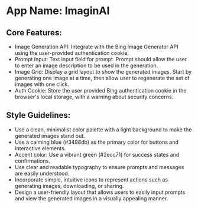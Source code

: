 # **App Name**: ImaginAI

## Core Features:

- Image Generation API: Integrate with the Bing Image Generator API using the user-provided authentication cookie.
- Prompt Input: Text input field for prompt. Prompt should allow the user to enter an image description to be used in the generation.
- Image Grid: Display a grid layout to show the generated images. Start by generating one image at a time, then allow user to regenerate the set of images with one click.
- Auth Cookie: Store the user provided Bing authentication cookie in the browser's local storage, with a warning about security concerns.

## Style Guidelines:

- Use a clean, minimalist color palette with a light background to make the generated images stand out.
- Use a calming blue (#3498db) as the primary color for buttons and interactive elements.
- Accent color: Use a vibrant green (#2ecc71) for success states and confirmations.
- Use clear and readable typography to ensure prompts and messages are easily understood.
- Incorporate simple, intuitive icons to represent actions such as generating images, downloading, or sharing.
- Design a user-friendly layout that allows users to easily input prompts and view the generated images in a visually appealing manner.